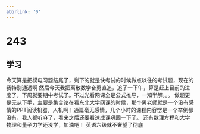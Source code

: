 ```yaml
---
abbrlink: '0'
---
```

# 243

## 学习

今天算是把模电习题结尾了，剩下的就是快考试的时候做点以往的考试题，现在的我特别通透啊
然后今天我把离散数学奋勇直追，追了一下午，算是赶上目前的进度了，下周就要期中考试了。不过光看网课全是公式推导，一知半解。。。
做题更是无从下手，主要是集合论在看东北大学网课的时候，那个男老师就是一个没有感情的PPT阅读机器，人机啊！通篇毫无感情，几个小时的课程内容愣是一个举例都没有，我人都听麻了，看来之后还要看速成课巩固一下了。
还有数理方程和大学物理和量子力学还没学，加油吧！
英语六级就不奢望了彻底
